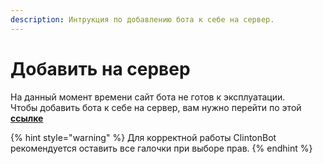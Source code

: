 ```yaml
---
description: Интрукция по добавлению бота к себе на сервер.
---
```


# Добавить на сервер

На данный момент времени сайт бота не готов к эксплуатации.  
Чтобы добавить бота к себе на сервер, вам нужно перейти по этой [**ссылке**](https://discord.com/oauth2/authorize?client_id=712303216372744232&permissions=980937982&redirect_uri=https%3A%2F%2Fdiscord.com&scope=bot%20applications.commands)

{% hint style="warning" %}
Для корректной работы ClintonBot рекомендуется оставить все галочки при выборе прав.
{% endhint %}

